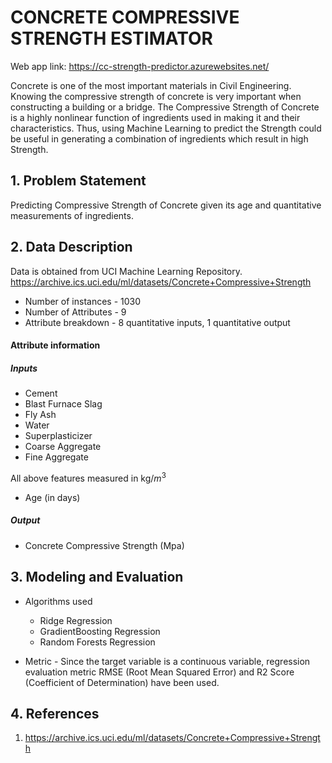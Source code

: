 # CONCRETE COMPRESSIVE STRENGTH ESTIMATOR
Web app link: https://cc-strength-predictor.azurewebsites.net/

Concrete is one of the most important materials in Civil Engineering. Knowing the compressive strength of concrete is very important when constructing a building or a bridge. The Compressive Strength of Concrete is a highly nonlinear function of ingredients used in making it and their characteristics. Thus, using Machine Learning to predict the Strength could be useful in generating a combination of ingredients which result in high Strength.

## 1. Problem Statement
Predicting Compressive Strength of Concrete given its age and quantitative measurements of ingredients.

## 2. Data Description

Data is obtained from UCI Machine Learning Repository.
https://archive.ics.uci.edu/ml/datasets/Concrete+Compressive+Strength

* Number of instances - 1030
* Number of Attributes - 9
* Attribute breakdown - 8 quantitative inputs, 1 quantitative output

#### Attribute information
##### Inputs
* Cement
* Blast Furnace Slag
* Fly Ash
* Water
* Superplasticizer
* Coarse Aggregate
* Fine Aggregate

All above features measured in kg/$m^3$

* Age (in days)

##### Output
* Concrete Compressive Strength (Mpa)

## 3. Modeling and Evaluation

* Algorithms used
  * Ridge Regression
  * GradientBoosting Regression
  * Random Forests Regression

* Metric - Since the target variable is a continuous variable, regression evaluation metric RMSE (Root Mean Squared Error) and R2 Score (Coefficient of Determination) have been used.

## 4. References
1. https://archive.ics.uci.edu/ml/datasets/Concrete+Compressive+Strength
